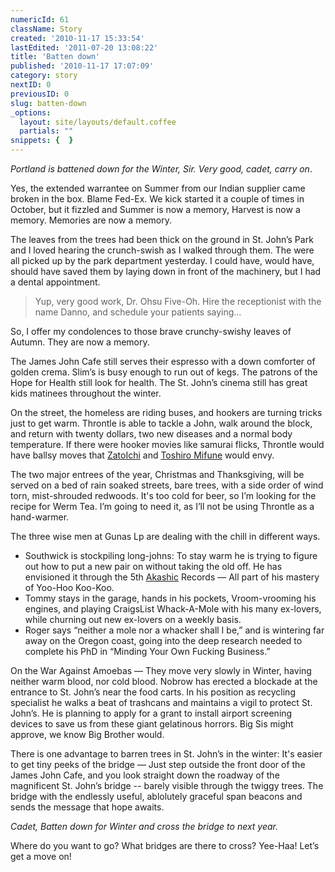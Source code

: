 ```yaml
---
numericId: 61
className: Story
created: '2010-11-17 15:33:54'
lastEdited: '2011-07-20 13:08:22'
title: 'Batten down'
published: '2010-11-17 17:07:09'
category: story
nextID: 0
previousID: 0
slug: batten-down
_options:
  layout: site/layouts/default.coffee
  partials: ""
snippets: {  }
---
```

_Portland is battened down for the Winter, Sir. Very good, cadet, carry on_.

Yes, the extended warrantee on Summer from our Indian supplier came broken in the box. Blame Fed-Ex. We kick started it a couple of times in October, but it fizzled and Summer is now a memory, Harvest is now a memory. Memories are now a memory.

The leaves from the trees had been thick on the ground in St. John’s Park and I loved hearing the crunch-swish as I walked through them. The were all picked up by the park department yesterday. I could have, would have, should have saved them by laying down in front of the machinery, but I had a dental appointment.

> Yup, very good work, Dr. Ohsu Five-Oh. Hire the receptionist with the name Danno, and schedule your patients saying… 

So, I offer my condolences to those brave crunchy-swishy leaves of Autumn. They are now a memory.

The James John Cafe still serves their espresso with a down comforter of golden crema. Slim’s is busy enough to run out of kegs. The patrons of the Hope for Health still look for health. The St. John’s cinema still has great kids matinees throughout the winter.

On the street, the homeless are riding buses, and hookers are turning tricks just to get warm. Throntle is able to tackle a John, walk around the block, and return with twenty dollars, two new diseases and a normal body temperature. If there were hooker movies like samurai flicks, Throntle would have ballsy moves that [ZatoIchi][0] and [Toshiro Mifune][1] would envy.

The two major entrees of the year, Christmas and Thanksgiving, will be served on a bed of rain soaked streets, bare trees, with a side order of wind torn, mist-shrouded redwoods. It's too cold for beer, so I’m looking for the recipe for Werm Tea. I’m going to need it, as I’ll not be using Throntle as a hand-warmer.

The three wise men at Gunas Lp are dealing with the chill in different ways.

* Southwick is stockpiling long-johns: To stay warm he is trying to figure out how to put a new pair on without taking the old off. He has envisioned it through the 5th [Akashic][2] Records — All part of his mastery of Yoo-Hoo Koo-Koo.
* Tommy stays in the garage, hands in his pockets, Vroom-vrooming his engines, and playing CraigsList Whack-A-Mole with his many ex-lovers, while churning out new ex-lovers on a weekly basis.
* Roger says “neither a mole nor a whacker shall I be,” and is wintering far away on the Oregon coast, going into the deep research needed to complete his PhD in “Minding Your Own Fucking Business.”

On the War Against Amoebas — They move very slowly in Winter, having neither warm blood, nor cold blood. Nobrow has erected a blockade at the entrance to St. John’s near the food carts. In his position as recycling specialist he walks a beat of trashcans and maintains a vigil to protect St. John’s. He is planning to apply for a grant to install airport screening devices to save us from these giant gelatinous horrors. Big Sis might approve, we know Big Brother would.

There is one advantage to barren trees in St. John’s in the winter: It's easier to get tiny peeks of the bridge — Just step outside the front door of the James John Cafe, and you look straight down the roadway of the magnificent St. John’s bridge -- barely visible through the twiggy trees. The bridge with the endlessly useful, ablolutely graceful span beacons and sends the message that hope awaits.

_Cadet, Batten down for Winter and cross the bridge to next year._

Where do you want to go? What bridges are there to cross? Yee-Haa! Let’s get a move on!

[0]: http://en.wikipedia.org/wiki/Zatoichi
[1]: http://www.youtube.com/watch?v=hG-bIljVFLw
[2]: http://answers.yahoo.com/question/index?qid=20100621084314AASc0X0